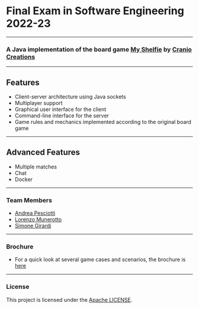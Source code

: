 # Final Exam in Software Engineering 2022-23
___
### A Java implementation of the board game [My Shelfie](https://www.craniocreations.it/prodotto/my-shelfie) by [Cranio Creations](https://www.craniocreations.it/)
___
## Features

- Client-server architecture using Java sockets
- Multiplayer support
- Graphical user interface for the client
- Command-line interface for the server
- Game rules and mechanics implemented according to the original board game
___
## Advanced Features

- Multiple matches
- Chat
- Docker
___
### Team Members

* [Andrea Pesciotti](https://github.com/AndreaPes)
* [Lorenzo Munerotto](https://github.com/LorenzoMunerotto)
* [Simone Girardi](https://github.com/girardisimone)
___
### Brochure
* For a quick look at several game cases and scenarios, the brochure is [here](deliveries/gameplay_screenshot)
___

### License

This project is licensed under the [Apache LICENSE](LICENSE).
